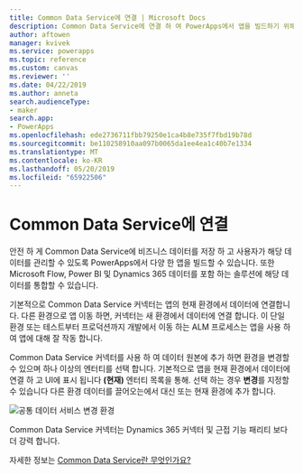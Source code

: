 ```yaml
---
title: Common Data Service에 연결 | Microsoft Docs
description: Common Data Service에 연결 하 여 PowerApps에서 앱을 빌드하기 위해 사용 하는 방법을 알아봅니다.
author: aftowen
manager: kvivek
ms.service: powerapps
ms.topic: reference
ms.custom: canvas
ms.reviewer: ''
ms.date: 04/22/2019
ms.author: anneta
search.audienceType:
- maker
search.app:
- PowerApps
ms.openlocfilehash: ede2736711fbb79250e1ca4b8e735f7fbd19b78d
ms.sourcegitcommit: be110258910aa097b0065da1ee4ea1c40b7e1334
ms.translationtype: MT
ms.contentlocale: ko-KR
ms.lasthandoff: 05/20/2019
ms.locfileid: "65922506"
---
```

# <a name="connect-to-common-data-service"></a>Common Data Service에 연결

안전 하 게 Common Data Service에 비즈니스 데이터를 저장 하 고 사용자가 해당 데이터를 관리할 수 있도록 PowerApps에서 다양 한 앱을 빌드할 수 있습니다. 또한 Microsoft Flow, Power BI 및 Dynamics 365 데이터를 포함 하는 솔루션에 해당 데이터를 통합할 수 있습니다.

기본적으로 Common Data Service 커넥터는 앱의 현재 환경에서 데이터에 연결합니다. 다른 환경으로 앱 이동 하면, 커넥터는 새 환경에서 데이터에 연결 합니다. 이 단일 환경 또는 테스트부터 프로덕션까지 개발에서 이동 하는 ALM 프로세스는 앱을 사용 하 여 앱에 대해 잘 작동 합니다.

Common Data Service 커넥터를 사용 하 여 데이터 원본에 추가 하면 환경을 변경할 수 있으며 하나 이상의 엔터티를 선택 합니다.  기본적으로 앱을 현재 환경에서 데이터에 연결 하 고 UI에 표시 됩니다 **(현재)** 엔터티 목록을 통해. 선택 하는 경우 **변경**를 지정할 수 있습니다 다른 환경 데이터를 끌어오는에서 대신 또는 현재 환경에 추가 합니다. 

![공통 데이터 서비스 변경 환경](media/connection-common-data-service/common-data-service-connection-change-environment.png)

Common Data Service 커넥터는 Dynamics 365 커넥터 및 근접 기능 패리티 보다 더 강력 합니다.

자세한 정보는 [Common Data Service란 무엇인가요?](../../common-data-service/data-platform-intro.md)
